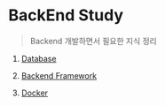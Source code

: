 # BackEnd Study

> Backend 개발하면서 필요한 지식 정리





1. [Database](./database/database.md)

2. [Backend Framework](./backendframework/BackendFramework.md)

3. [Docker](./docker/docker.md)

